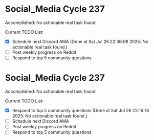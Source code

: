 # Social_Media Cycle 237

Accomplished: No actionable real task found.

Current TODO List:

- [x] Schedule next Discord AMA  (Done at Sat Jul 26 22:36:08 2025: No actionable real task found.)
- [ ] Post weekly progress on Reddit
- [ ] Respond to top 5 community questions

# Social_Media Cycle 237

Accomplished: No actionable real task found.

Current TODO List:

- [x] Respond to top 5 community questions  (Done at Sat Jul 26 23:16:18 2025: No actionable real task found.)
- [ ] Schedule next Discord AMA
- [ ] Post weekly progress on Reddit
- [ ] Respond to top 5 community questions
